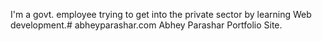 I'm a govt. employee trying to get into the private sector by learning Web development.# abheyparashar.com
Abhey Parashar Portfolio Site.
